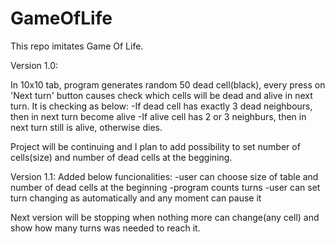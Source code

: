 # GameOfLife

This repo imitates Game Of Life. 

Version 1.0:

In 10x10 tab, program generates random 50 dead cell(black), every press on 'Next turn' button causes check which cells will be dead and alive in next turn. It is checking as below:
-If dead cell has exactly 3 dead neighbours, then in next turn become alive
-If alive cell has 2 or 3 neighburs, then in next turn still is alive, otherwise dies.

Project will be continuing and I plan to add possibility to set number of cells(size) and number of dead cells at the beggining.

Version 1.1:
Added below funcionalities:
-user can choose size of table and number of dead cells at the beginning
-program counts turns
-user can set turn changing as automatically and any moment can pause it

Next version will be stopping when nothing more can change(any cell) and show how many turns was needed to reach it.


